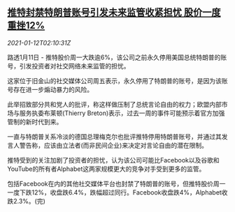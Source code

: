 <!--1610418199000-->
[推特封禁特朗普账号引发未来监管收紧担忧 股价一度重挫12%](https://cn.reuters.com/article/twitter-trump-ac-regs-0112-idCNKBS29H07G)
------

<div><i>2021-01-12T02:10:31Z</i></div><p>路透1月11日 - 推特股价周一大跌逾6%，该公司之前永久停用美国总统特朗普的账号，引发投资者对社交网络未来监管的担忧。</p><p>这家位于旧金山的社交媒体公司周五表示，永久停用了特朗普的账号，是因为该账号存在进一步煽动暴力的风险。</p><p>此举招致部分共和党人的批评，称这样做压制了总统言论自由的权力；欧盟内部市场与服务执委布莱顿(Thierry Breton)表示，过去一周的事件可能预示着官方加强管制的新时代到来。</p><p>一直与特朗普关系冷淡的德国总理梅克尔也批评推特停用特朗普账号，并通过其发言人警告称，应该由立法者(而非民间企业)来决定对言论自由的潜在限制。</p><p>推特受到的关注加剧了投资者的担忧，认为该公司可能比Facebook以及谷歌和YouTube的所有者Alphabet这两家规模更大的竞争对手受到更多的监管。</p><p>包括Facebook在内的其他社交媒体平台也封禁了特朗普的账号，但推特股价周一一度下跌12%，收盘跌6.4%，跌幅超过同行。Facebook收盘跌4%，Alphabet收跌2.3%。(完)</p>
